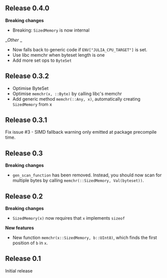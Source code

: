 ## Release 0.4.0
__Breaking changes__

* Breaking: `SizedMemory` is now internal

__Other_
_
* Now falls back to generic code if `ENV["JULIA_CPU_TARGET"]` is set.
* Use libc memchr when byteset length is one
* Add more set ops to `ByteSet`

## Release 0.3.2
* Optimise ByteSet
* Optimise `memchr(x, ::Byte)` by calling libc's memchr
* Add generic method `memchr(::Any, x)`, automatically creating `SizedMemory` from x

## Release 0.3.1
Fix issue #3 - SIMD fallback warning only emitted at package precompile time.

## Release 0.3
__Breaking changes__

* `gen_scan_function` has been removed. Instead, you should now scan for multiple bytes by calling `memchr(::SizedMemory, Val(byteset))`.

## Release 0.2
__Breaking changes__

* `SizedMemory(x)` now requires that `x` implements `sizeof`

__New features__

* New function `memchr(x::SizedMemory, b::UInt8)`, which finds the first position of `b` in `x`.

## Release 0.1
Initial release
